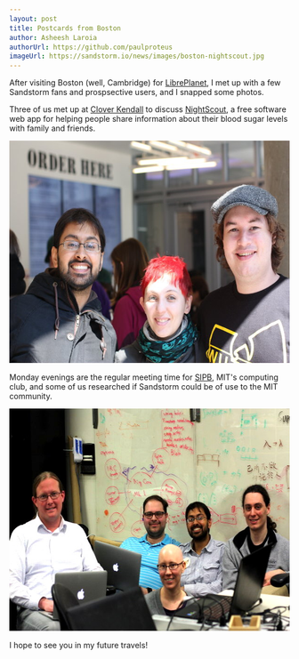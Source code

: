 ```yaml
---
layout: post
title: Postcards from Boston
author: Asheesh Laroia
authorUrl: https://github.com/paulproteus
imageUrl: https://sandstorm.io/news/images/boston-nightscout.jpg
---
```



After visiting Boston (well, Cambridge) for
[LibrePlanet](/news/2015-03-19-libreplanet.html),
I met up with a few Sandstorm fans and prospsective users, and I snapped
some photos.

Three of us met up at
[Clover Kendall](http://www.yelp.com/biz/clover-cambridge-6) to discuss
[NightScout](http://www.nightscout.info/), a free software web app for helping
people share information about their blood sugar levels with family and friends.

<img width="600" height="400" src="/news/images/boston-nightscout.jpg">

Monday evenings are the regular meeting time for
[SIPB](http://sipb.mit.edu), MIT's computing club, and some of us researched if
Sandstorm could be of use to the MIT community.

<img width="600" height="400" src="/news/images/boston-sipb.jpg">

I hope to see you in my future travels!
